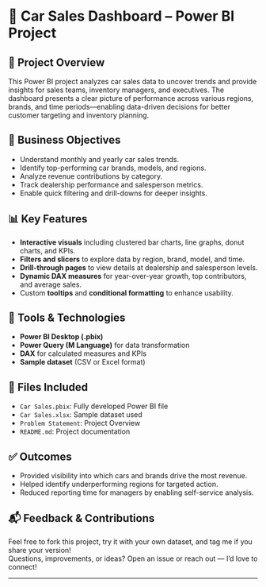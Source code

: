 # 🚗 Car Sales Dashboard – Power BI Project

## 📌 Project Overview
This Power BI project analyzes car sales data to uncover trends and provide insights for sales teams, inventory managers, and executives. The dashboard presents a clear picture of performance across various regions, brands, and time periods—enabling data-driven decisions for better customer targeting and inventory planning.

## 🎯 Business Objectives
- Understand monthly and yearly car sales trends.
- Identify top-performing car brands, models, and regions.
- Analyze revenue contributions by category.
- Track dealership performance and salesperson metrics.
- Enable quick filtering and drill-downs for deeper insights.

## 📊 Key Features
- **Interactive visuals** including clustered bar charts, line graphs, donut charts, and KPIs.
- **Filters and slicers** to explore data by region, brand, model, and time.
- **Drill-through pages** to view details at dealership and salesperson levels.
- **Dynamic DAX measures** for year-over-year growth, top contributors, and average sales.
- Custom **tooltips** and **conditional formatting** to enhance usability.

## 🧰 Tools & Technologies
- **Power BI Desktop (.pbix)**
- **Power Query (M Language)** for data transformation
- **DAX** for calculated measures and KPIs
- **Sample dataset** (CSV or Excel format)

## 📁 Files Included
- `Car Sales.pbix`: Fully developed Power BI file
- `Car Sales.xlsx`: Sample dataset used
- `Problem Statement`: Project Overview
- `README.md`: Project documentation

## ✅ Outcomes
- Provided visibility into which cars and brands drive the most revenue.
- Helped identify underperforming regions for targeted action.
- Reduced reporting time for managers by enabling self-service analysis.

## 📬 Feedback & Contributions
Feel free to fork this project, try it with your own dataset, and tag me if you share your version!  
Questions, improvements, or ideas? Open an issue or reach out — I’d love to connect!

---
